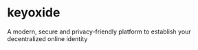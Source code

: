 # keyoxide
A modern, secure and privacy-friendly platform to establish your decentralized online identity
